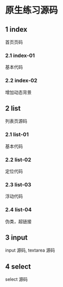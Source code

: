 # 原生练习源码

## 1 index
首页页码
### 2.1 index-01
基本代码
### 2.2 index-02
增加动态背景

## 2 list
列表页源码
### 2.1 list-01
基本代码
### 2.2 list-02
定位代码
### 2.3 list-03
浮动代码
### 2.4 list-04
伪类，超链接

## 3 input
input 源码, textarea 源码
## 4 select
select 源码
